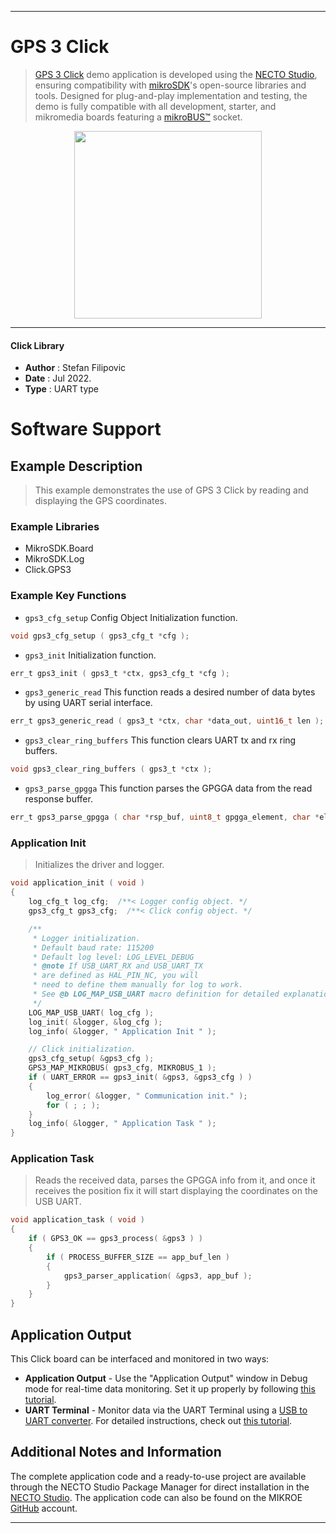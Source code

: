 
---
# GPS 3 Click

> [GPS 3 Click](https://www.mikroe.com/?pid_product=MIKROE-1714) demo application is developed using
the [NECTO Studio](https://www.mikroe.com/necto), ensuring compatibility with [mikroSDK](https://www.mikroe.com/mikrosdk)'s
open-source libraries and tools. Designed for plug-and-play implementation and testing, the demo is fully compatible with
all development, starter, and mikromedia boards featuring a [mikroBUS&trade;](https://www.mikroe.com/mikrobus) socket.

<p align="center">
  <img src="https://www.mikroe.com/?pid_product=MIKROE-1714&image=1" height=300px>
</p>

---

#### Click Library

- **Author**        : Stefan Filipovic
- **Date**          : Jul 2022.
- **Type**          : UART type

# Software Support

## Example Description

> This example demonstrates the use of GPS 3 Click by reading and displaying the GPS coordinates.

### Example Libraries

- MikroSDK.Board
- MikroSDK.Log
- Click.GPS3

### Example Key Functions

- `gps3_cfg_setup` Config Object Initialization function.
```c
void gps3_cfg_setup ( gps3_cfg_t *cfg );
```

- `gps3_init` Initialization function.
```c
err_t gps3_init ( gps3_t *ctx, gps3_cfg_t *cfg );
```

- `gps3_generic_read` This function reads a desired number of data bytes by using UART serial interface.
```c
err_t gps3_generic_read ( gps3_t *ctx, char *data_out, uint16_t len );
```

- `gps3_clear_ring_buffers` This function clears UART tx and rx ring buffers.
```c
void gps3_clear_ring_buffers ( gps3_t *ctx );
```

- `gps3_parse_gpgga` This function parses the GPGGA data from the read response buffer.
```c
err_t gps3_parse_gpgga ( char *rsp_buf, uint8_t gpgga_element, char *element_data );
```

### Application Init

> Initializes the driver and logger.

```c
void application_init ( void )
{
    log_cfg_t log_cfg;  /**< Logger config object. */
    gps3_cfg_t gps3_cfg;  /**< Click config object. */

    /** 
     * Logger initialization.
     * Default baud rate: 115200
     * Default log level: LOG_LEVEL_DEBUG
     * @note If USB_UART_RX and USB_UART_TX 
     * are defined as HAL_PIN_NC, you will 
     * need to define them manually for log to work. 
     * See @b LOG_MAP_USB_UART macro definition for detailed explanation.
     */
    LOG_MAP_USB_UART( log_cfg );
    log_init( &logger, &log_cfg );
    log_info( &logger, " Application Init " );

    // Click initialization.
    gps3_cfg_setup( &gps3_cfg );
    GPS3_MAP_MIKROBUS( gps3_cfg, MIKROBUS_1 );
    if ( UART_ERROR == gps3_init( &gps3, &gps3_cfg ) ) 
    {
        log_error( &logger, " Communication init." );
        for ( ; ; );
    }
    log_info( &logger, " Application Task " );
}
```

### Application Task

> Reads the received data, parses the GPGGA info from it, and once it receives the position fix it will start displaying the coordinates on the USB UART.

```c
void application_task ( void )
{
    if ( GPS3_OK == gps3_process( &gps3 ) )
    {
        if ( PROCESS_BUFFER_SIZE == app_buf_len )
        {
            gps3_parser_application( &gps3, app_buf );
        }
    }
}
```

## Application Output

This Click board can be interfaced and monitored in two ways:
- **Application Output** - Use the "Application Output" window in Debug mode for real-time data monitoring.
Set it up properly by following [this tutorial](https://www.youtube.com/watch?v=ta5yyk1Woy4).
- **UART Terminal** - Monitor data via the UART Terminal using
a [USB to UART converter](https://www.mikroe.com/click/interface/usb?interface*=uart,uart). For detailed instructions,
check out [this tutorial](https://help.mikroe.com/necto/v2/Getting%20Started/Tools/UARTTerminalTool).

## Additional Notes and Information

The complete application code and a ready-to-use project are available through the NECTO Studio Package Manager for 
direct installation in the [NECTO Studio](https://www.mikroe.com/necto). The application code can also be found on
the MIKROE [GitHub](https://github.com/MikroElektronika/mikrosdk_click_v2) account.

---
